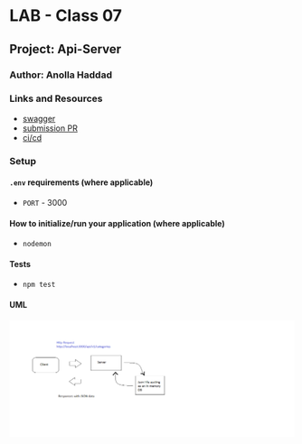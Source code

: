 # LAB - Class 07

## Project: Api-Server

### Author: Anolla Haddad

### Links and Resources

- [swagger](https://app.swaggerhub.com/apis/Anolla/lab-07/0.1)
- [submission PR](https://github.com/401-advanced-javascript-Anolla/api-server/pull/2)
- [ci/cd](https://github.com/401-advanced-javascript-Anolla/api-server/runs/728492345)

### Setup

#### `.env` requirements (where applicable)

- `PORT` - 3000

#### How to initialize/run your application (where applicable)

- `nodemon`

#### Tests

- `npm test`

#### UML

![UML Diagram](./UML/class-07-UML.png)
